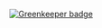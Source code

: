 
[![Greenkeeper badge](https://badges.greenkeeper.io/kuldeepkeshwar/size-plugin-chart.svg)](https://greenkeeper.io/)
